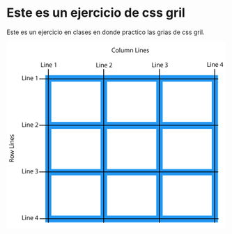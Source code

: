 # Este es un ejercicio de css gril

  Este es un ejercicio en clases en donde practico
  las grias de css gril.

  ![Esta es una imagen de ejemplo](/grid_lines.png)